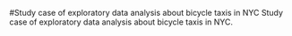 #Study case of exploratory data analysis about bicycle taxis in NYC
Study case of exploratory data analysis about bicycle taxis in NYC.
